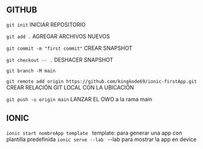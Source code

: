 ## GITHUB

`git init`  INICIAR REPOSITORIO

`git add .`  AGREGAR ARCHIVOS NUEVOS

`git commit -m "first commit"`  CREAR SNAPSHOT

`git checkout -- .`  DESHACER SNAPSHOT

`git branch -M main`

`git remote add origin https://github.com/kingkode69/ionic-firstApp.git ` CREAR RELACIÓN GIT LOCAL CON LA UBICACIÓN

`git push -u origin main`  LANZAR EL OWO  a la rama main


## IONIC

`ionic start nombreApp template `  template: para generar una app con plantilla predefinida
`ionic serve --lab ` --lab para mostrar la app en device
